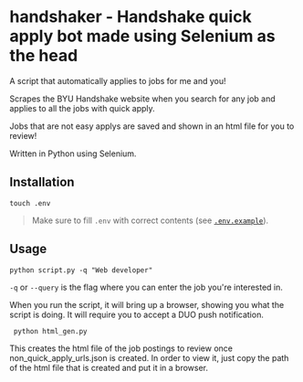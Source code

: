 # handshaker - Handshake quick apply bot made using Selenium as the head

A script that automatically applies to jobs for me and you!

Scrapes the BYU Handshake website when you search for any job and applies to all the jobs with quick apply. 

Jobs that are not easy applys are saved and shown in an html file for you to review!


Written in Python using Selenium.

## Installation

```
touch .env
```

> Make sure to fill `.env` with correct contents (see [`.env.example`](/.env.example)).

## Usage

```
python script.py -q "Web developer"
```

`-q` or `--query` is the flag where you can enter the job you're interested in.

When you run the script, it will bring up a browser, showing you what the script is doing. It will require you to accept a DUO push notification.

```
 python html_gen.py
```

This creates the html file of the job postings to review once non_quick_apply_urls.json is created. In order to view it, just copy the path of the html file that is created and put it in a browser.
